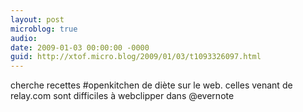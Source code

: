 ```yaml
---
layout: post
microblog: true
audio: 
date: 2009-01-03 00:00:00 -0000
guid: http://xtof.micro.blog/2009/01/03/t1093326097.html
---
```

cherche recettes #openkitchen de diète sur le web. celles venant de relay.com sont difficiles à webclipper dans @evernote
